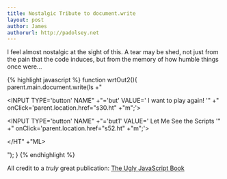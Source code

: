 ```yaml
---
title: Nostalgic Tribute to document.write
layout: post
author: James
authorurl: http://padolsey.net
---
```


I feel almost nostalgic at the sight of this. A tear may be shed, not just from the pain that the code induces, but from the memory of how humble things once were...

{% highlight javascript %}
function wrtOut2(){
 parent.main.document.write(ls
 +"<P><FORM><INPUT TYPE='button' NAME"
 +"='but' VALUE=' I want to play again! '"
 +" onClick='parent.location.href=\"s30.ht"
 +"m\";'><P><INPUT TYPE='button' NAME"
 +"='but1' VALUE=' Let Me See the Scripts '"
 +" onClick='parent.location.href=\"s52.ht"
 +"m\";'></FORM></FONT></BODY></HT"
 +"ML><P>");
}
{% endhighlight %}

All credit to a *truly* great publication: [The Ugly JavaScript Book](http://www.jorika.com/books/ugly/)